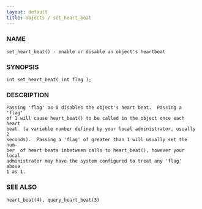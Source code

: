 ```yaml
---
layout: default
title: objects / set_heart_beat
---
```






### NAME
    set_heart_beat() - enable or disable an object's heartbeat


### SYNOPSIS
    int set_heart_beat( int flag );


### DESCRIPTION
    Passing 'flag' as 0 disables the object's heart beat.  Passing a 'flag'
    of 1 will cause heart_beat() to be called in the object once each heart
    beat  (a variable number defined by your local administrator, usually 2
    seconds).  Passing a 'flag' of greater than 1 will usually set the num‐
    ber  of heart beats inbetween calls to heart_beat(), however your local
    administrator may have the system configured to treat any 'flag'  above
    1 as 1.


### SEE ALSO
    heart_beat(4), query_heart_beat(3)




